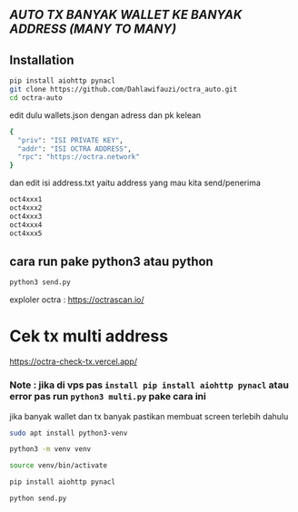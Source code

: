 ## _AUTO TX BANYAK WALLET KE BANYAK ADDRESS (MANY TO MANY)_

## Installation


```sh
pip install aiohttp pynacl
git clone https://github.com/Dahlawifauzi/octra_auto.git
cd octra-auto
```

edit dulu wallets.json dengan adress dan pk kelean
```sh
{
  "priv": "ISI PRIVATE KEY",
  "addr": "ISI OCTRA ADDRESS",
  "rpc": "https://octra.network"
}
```
dan edit isi address.txt yaitu address yang mau kita send/penerima 
```sh
oct4xxx1
oct4xxx2
oct4xxx3
oct4xxx4
oct4xxx5
```
## cara run pake python3 atau python
```sh
python3 send.py
```
exploler octra : https://octrascan.io/
# Cek tx multi address #
https://octra-check-tx.vercel.app/

### Note : jika di vps pas ```install pip install aiohttp pynacl``` atau error pas run ```python3 multi.py``` pake cara ini 
jika banyak wallet dan tx banyak pastikan membuat screen terlebih dahulu

```sh
sudo apt install python3-venv
```
```sh
python3 -m venv venv
```
```sh
source venv/bin/activate
```
```sh
pip install aiohttp pynacl
```
```sh
python send.py
```
